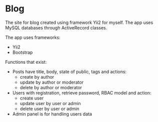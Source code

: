 # Blog

The site for blog created using framework Yii2 for myself. The app uses MySQL databases through ActiveRecord classes.

The app uses frameworks:
* Yii2
* Bootstrap

Functions that exist:
* Posts have title, body, state of public, tags and actions:
  * create by author
  * update by author or moderator
  * delete by author or moderator
* Users with registration, retrieve password, RBAC model and action:
  * create user
  * update user by user or admin
  * delete user by user or admin
* Admin panel is for handling users data
